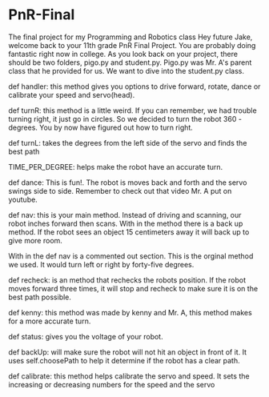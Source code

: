 # PnR-Final
The final project for my Programming and Robotics class
Hey future Jake, welcome back to your 11th grade PnR Final Project. You are probably doing fantastic right now
in college. As you look back on your project, there should be two folders, pigo.py and student.py. Pigo.py was Mr. A's
parent class that he provided for us. We want to dive into the student.py class.

def handler: this method gives you options to drive forward, rotate, dance or calibrate your speed and servo(head).

def turnR: this method is a little weird. If you can remember, we had trouble turning right, it just go in circles. So we
decided to turn the robot 360 - degrees. You by now have figured out how to turn right.

def turnL: takes the degrees from the left side of the servo and finds the best path

TIME_PER_DEGREE: helps make the robot have an accurate turn.

def dance: This is fun!. The robot is moves back and forth and the servo swings side to side. Remember to check out that
video Mr. A put on youtube.

def nav: this is your main method. Instead of driving and scanning, our robot inches forward then scans. With in the method
there is a back up method. If the robot sees an object 15 centimeters away it will back up to give more room.

With in the def nav is a commented out section. This is the orginal method we used. It would turn left or right by
forty-five degrees.

def recheck: is an method that rechecks the robots position. If the robot moves forward three times, it will stop and recheck
to make sure it is on the best path possible.

def kenny: this method was made by kenny and Mr. A, this method makes for a more accurate turn.

def status: gives you the voltage of your robot.

def backUp: will make sure the robot will not hit an object in front of it. It uses self.choosePath to help it determine
if the robot has a clear path.

def calibrate: this method helps calibrate the servo and speed. It sets the increasing or decreasing numbers for the speed
and the servo

